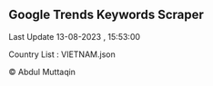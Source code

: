 

## Google Trends Keywords Scraper 
 
Last Update 13-08-2023 , 15:53:00

Country List :
VIETNAM.json



© Abdul Muttaqin 
